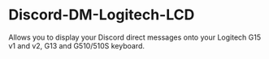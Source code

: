 # Discord-DM-Logitech-LCD
Allows you to display your Discord direct messages onto your Logitech G15 v1 and v2, G13 and G510/510S keyboard.
